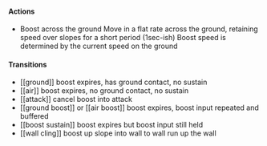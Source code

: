 #### Actions
- Boost across the ground
	Move in a flat rate across the ground, retaining speed over slopes for a short period (1sec-ish)
    Boost speed is determined by the current speed on the ground
#### Transitions 
- [[ground]]
	boost expires, has ground contact, no sustain
- [[air]]
	boost expires, no ground contact, no sustain
- [[attack]]
	cancel boost into attack
- [[ground boost]] or [[air boost]]
	boost expires, boost input repeated and buffered
- [[boost sustain]]
	boost expires but boost input still held
- [[wall cling]]
	boost up slope into wall to wall run up the wall